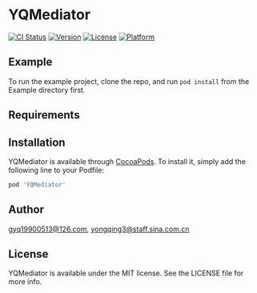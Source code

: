 # YQMediator

[![CI Status](http://img.shields.io/travis/gyq19900513@126.com/YQMediator.svg?style=flat)](https://travis-ci.org/gyq19900513@126.com/YQMediator)
[![Version](https://img.shields.io/cocoapods/v/YQMediator.svg?style=flat)](http://cocoapods.org/pods/YQMediator)
[![License](https://img.shields.io/cocoapods/l/YQMediator.svg?style=flat)](http://cocoapods.org/pods/YQMediator)
[![Platform](https://img.shields.io/cocoapods/p/YQMediator.svg?style=flat)](http://cocoapods.org/pods/YQMediator)

## Example

To run the example project, clone the repo, and run `pod install` from the Example directory first.

## Requirements

## Installation

YQMediator is available through [CocoaPods](http://cocoapods.org). To install
it, simply add the following line to your Podfile:

```ruby
pod 'YQMediator'
```

## Author

gyq19900513@126.com, yongqing3@staff.sina.com.cn

## License

YQMediator is available under the MIT license. See the LICENSE file for more info.
